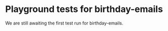 # Playground tests for birthday-emails
We are still awaiting the first test run for birthday-emails.
